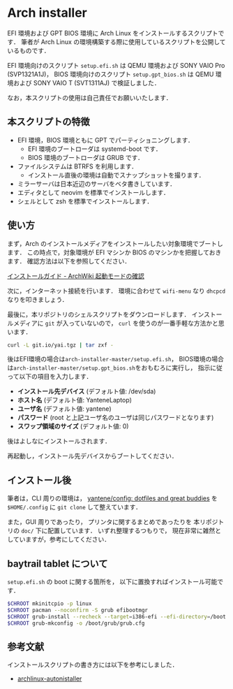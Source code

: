# Arch installer

EFI 環境および GPT BIOS 環境に Arch Linux をインストールするスクリプトです．
筆者が Arch Linux の環境構築する際に使用しているスクリプトを公開しているものです．

EFI 環境向けのスクリプト `setup.efi.sh` は
QEMU 環境および SONY VAIO Pro (SVP1321A1J)，
BIOS 環境向けのスクリプト `setup.gpt_bios.sh` は
QEMU 環境および SONY VAIO T (SVT1311AJ) で検証しました．

なお，本スクリプトの使用は自己責任でお願いいたします．

## 本スクリプトの特徴

- EFI 環境，BIOS 環境ともに GPT でパーティショニングします．
  - EFI 環境のブートローダは systemd-boot です．
  - BIOS 環境のブートローダは GRUB です．
- ファイルシステムは BTRFS を利用します．
  - インストール直後の環境は自動でスナップショットを撮ります．
- ミラーサーバは日本近辺のサーバをベタ書きしています．
- エディタとして neovim を標準でインストールします．
- シェルとして zsh を標準でインストールします．

## 使い方

まず，Arch のインストールメディアをインストールしたい対象環境でブートします．
この時点で，対象環境が EFI マシンか BIOS のマシンかを把握しておきます．
確認方法は以下を参照してください．

[インストールガイド - ArchWiki 起動モードの確認](https://wiki.archlinuxjp.org/index.php/%E3%82%A4%E3%83%B3%E3%82%B9%E3%83%88%E3%83%BC%E3%83%AB%E3%82%AC%E3%82%A4%E3%83%89#.E8.B5.B7.E5.8B.95.E3.83.A2.E3.83.BC.E3.83.89.E3.81.AE.E7.A2.BA.E8.AA.8D)

次に，インターネット接続を行います．
環境に合わせて `wifi-menu` なり `dhcpcd` なりを叩きましょう．

最後に，本リポジトリのシェルスクリプトをダウンロードします．
インストールメディアに `git` が入っていないので，
`curl` を使うのが一番手軽な方法かと思います．

```bash
curl -L git.io/yai.tgz | tar zxf -
```

後はEFI環境の場合は`arch-installer-master/setup.efi.sh`，
BIOS環境の場合は`arch-installer-master/setup.gpt_bios.sh`をおもむろに実行し，
指示に従って以下の項目を入力します．

- **インストール先デバイス** (デフォルト値: /dev/sda)
- **ホスト名** (デフォルト値: YanteneLaptop)
- **ユーザ名** (デフォルト値: yantene)
- **パスワード** (root と上記ユーザ名のユーザは同じパスワードとなります)
- **スワップ領域のサイズ** (デフォルト値: 0)

後はよしなにインストールされます．

再起動し，インストール先デバイスからブートしてください．

## インストール後

筆者は，CLI 周りの環境は，
[yantene/config: dotfiles and great buddies](https://github.com/yantene/config)
を `$HOME/.config` に `git clone` して整えています．

また，GUI 周りであったり，
プリンタに関するまとめであったりを
本リポジトリの `doc/` 下に配置しています．
いずれ整理するつもりで，
現在非常に雑然としていますが，参考にしてください．

## baytrail tablet について

`setup.efi.sh` の boot に関する箇所を，
以下に置換すればインストール可能です．

```bash
$CHROOT mkinitcpio -p linux
$CHROOT pacman --noconfirm -S grub efibootmgr
$CHROOT grub-install --recheck --target=i386-efi --efi-directory=/boot --bootloader-id=grub
$CHROOT grub-mkconfig -o /boot/grub/grub.cfg
```

## 参考文献

インストールスクリプトの書き方には以下を参考にしました．

- [archlinux-autonistaller](https://github.com/tukiyo/archlinux-autonistaller)
